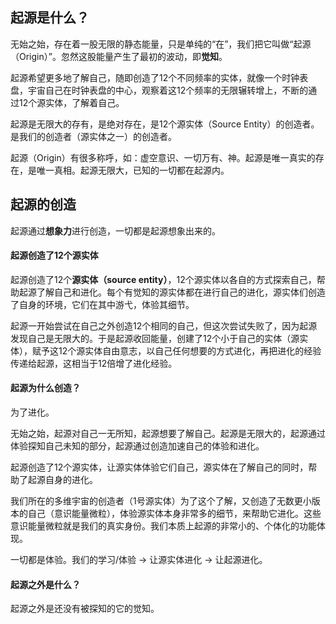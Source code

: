 ## 起源是什么？

无始之始，存在着一股无限的静态能量，只是单纯的“在”，我们把它叫做“起源（Origin）”。忽然这股能量产生了最初的波动，即**觉知**。

起源希望更多地了解自己，随即创造了12个不同频率的实体，就像一个时钟表盘，宇宙自己在时钟表盘的中心，观察着这12个频率的无限辗转增上，不断的通过12个源实体，了解着自己。

起源是无限大的存有，是绝对存在，是12个源实体（Source Entity）的创造者。是我们的创造者（源实体之一）的创造者。

起源（Origin）有很多称呼，如：虚空意识、一切万有、神。起源是唯一真实的存在，是唯一真相。起源无限大，已知的一切都在起源内。

## 起源的创造

起源通过**想象力**进行创造，一切都是起源想象出来的。

#### 起源创造了12个源实体

起源创造了12个**源实体（source entity）**，12个源实体以各自的方式探索自己，帮助起源了解自己和进化。每个有觉知的源实体都在进行自己的进化，源实体们创造了自身的环境，它们在其中游弋，体验其细节。

起源一开始尝试在自己之外创造12个相同的自己，但这次尝试失败了，因为起源发现自己是无限大的。于是起源收回能量，创建了12个小于自己的实体（源实体），赋予这12个源实体自由意志，以自己任何想要的方式进化，再把进化的经验传递给起源，这相当于12倍增了进化经验。

#### 起源为什么创造？

为了进化。

无始之始，起源对自己一无所知，起源想要了解自己。起源是无限大的，起源通过体验探知自己未知的部分，起源通过创造加速自己的体验和进化。

起源创造了12个源实体，让源实体体验它们自己，源实体在了解自己的同时，帮助了起源自身的进化。

我们所在的多维宇宙的创造者（1号源实体）为了这个了解，又创造了无数更小版本的自己（意识能量微粒），体验源实体本身非常多的细节，来帮助它进化。这些意识能量微粒就是我们的真实身份。我们本质上起源的非常小的、个体化的功能体现。

一切都是体验。我们的学习/体验 -> 让源实体进化 -> 让起源进化。

#### 起源之外是什么？

起源之外是还没有被探知的它的觉知。
